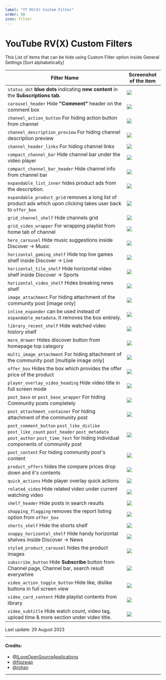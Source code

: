 ```yaml
---
label: "YT RV(X) Custom Filter"
order: 98
icon: filter
---
```


# YouTube RV(X) Custom Filters

This  List of items that can be hide using Custom Filter option inside General Settings [Sort alphabetically]

| Filter Name | Screenshot of the item |
|---|---|
| `status_dot` **blue dots** indicating **new content** in the **Subscriptions tab.** | [![](https://github.com/anddea/revanced-patches/assets/70171475/c65c107f-5a89-4abe-8b5f-7f9f1e23727c)](https://github.com/anddea/revanced-patches/assets/70171475/c65c107f-5a89-4abe-8b5f-7f9f1e23727c) |
| `carousel_header` Hide **"Comment"** header on the comment box | [![](https://github-production-user-asset-6210df.s3.amazonaws.com/82371061/263311832-3383c92b-fe41-4d00-bd3b-b8de5c728354.png)](https://github-production-user-asset-6210df.s3.amazonaws.com/82371061/263311832-3383c92b-fe41-4d00-bd3b-b8de5c728354.png) |
| `channel_action_button` For hiding action button from channel | [![](https://github-production-user-asset-6210df.s3.amazonaws.com/82371061/264081895-bae83d84-3d2f-4943-bdbb-e7af40fb5551.png)](https://github-production-user-asset-6210df.s3.amazonaws.com/82371061/264081895-bae83d84-3d2f-4943-bdbb-e7af40fb5551.png) |
| `channel_description_preview` For hiding channel description preview | [![](https://github-production-user-asset-6210df.s3.amazonaws.com/82371061/264082769-e206b437-f427-4c83-905e-923a896d89b6.png)](https://github-production-user-asset-6210df.s3.amazonaws.com/82371061/264082769-e206b437-f427-4c83-905e-923a896d89b6.png) |
| `channel_header_links` For hiding channel links | [![](https://github-production-user-asset-6210df.s3.amazonaws.com/82371061/264079727-e240b8a2-645e-4987-a497-53731e36361b.png)](https://github-production-user-asset-6210df.s3.amazonaws.com/82371061/264079727-e240b8a2-645e-4987-a497-53731e36361b.png) |
| `compact_channel_bar` Hide channel bar under the video player | [![](https://github-production-user-asset-6210df.s3.amazonaws.com/82371061/263509768-a34165a4-de81-4dd9-9b49-e5d1c1ea4720.jpg)](https://github-production-user-asset-6210df.s3.amazonaws.com/82371061/263509768-a34165a4-de81-4dd9-9b49-e5d1c1ea4720.jpg) |
| `compact_channel_bar_header` Hide channel info from channel bar | [![](https://github-production-user-asset-6210df.s3.amazonaws.com/82371061/263509937-e2a35082-6e66-4bc3-8ab8-3d6561c0283d.jpg)](https://github-production-user-asset-6210df.s3.amazonaws.com/82371061/263509937-e2a35082-6e66-4bc3-8ab8-3d6561c0283d.jpg) |
| `expandable_list_inner` hides product ads from the description. | [![](https://user-images.githubusercontent.com/117499019/244920930-1040a30a-dc90-49d6-82e2-a00520ccd55b.png)](https://user-images.githubusercontent.com/117499019/244920930-1040a30a-dc90-49d6-82e2-a00520ccd55b.png) |
| `expandable_product_grid` removes a long list of product ads which upon clicking takes user back to `offer_box` | [![](https://user-images.githubusercontent.com/117499019/244918938-2b8b5fb3-7462-4737-b658-0843f17bf5c2.png)](https://user-images.githubusercontent.com/117499019/244918938-2b8b5fb3-7462-4737-b658-0843f17bf5c2.png) |
| `grid_channel_shelf` Hide channels grid | [![](https://github-production-user-asset-6210df.s3.amazonaws.com/82371061/263473867-e8c85554-c7c7-4040-907e-b776cb1dee0e.png)](https://github-production-user-asset-6210df.s3.amazonaws.com/82371061/263473867-e8c85554-c7c7-4040-907e-b776cb1dee0e.png) |
| `grid_video_wrapper` For wrapping playlist from home tab of channel | [![](https://github-production-user-asset-6210df.s3.amazonaws.com/82371061/264083099-ab65248f-d36b-4d6c-b124-38bbbfd40c47.png)](https://github-production-user-asset-6210df.s3.amazonaws.com/82371061/264083099-ab65248f-d36b-4d6c-b124-38bbbfd40c47.png) |
| `hero_carousel` Hide music suggestions inside Discover -> Music | [![](https://github-production-user-asset-6210df.s3.amazonaws.com/82371061/263474010-45f67dcc-581d-4b16-bcf4-09248ee23edd.png)](https://github-production-user-asset-6210df.s3.amazonaws.com/82371061/263474010-45f67dcc-581d-4b16-bcf4-09248ee23edd.png) |
| `horizontal_gaming_shelf` Hide top live games shelf inside Discover -> Live | [![](https://github-production-user-asset-6210df.s3.amazonaws.com/82371061/263474088-3c9e3d30-a7ec-4199-ba62-bbebc661cd10.png)](https://github-production-user-asset-6210df.s3.amazonaws.com/82371061/263474088-3c9e3d30-a7ec-4199-ba62-bbebc661cd10.png) |
| `horizontal_tile_shelf` Hide horizontal video shelf inside Discover -> Sports | [![](https://github-production-user-asset-6210df.s3.amazonaws.com/82371061/263474243-d1242379-2bdd-4d24-a852-7603db413211.png)](https://github-production-user-asset-6210df.s3.amazonaws.com/82371061/263474243-d1242379-2bdd-4d24-a852-7603db413211.png) |
| `horizontal_video_shelf` Hides breaking news shelf | [![](https://github-production-user-asset-6210df.s3.amazonaws.com/82371061/263311273-b6d3affa-e668-4289-a34d-ffc06835b30a.png)](https://github-production-user-asset-6210df.s3.amazonaws.com/82371061/263311273-b6d3affa-e668-4289-a34d-ffc06835b30a.png) |
| `image_attachment` For hiding attachment of the community post [image only] | [![](https://github-production-user-asset-6210df.s3.amazonaws.com/82371061/264088110-101888c3-5bae-405c-a7b9-e07ac688e7e0.png)](https://github-production-user-asset-6210df.s3.amazonaws.com/82371061/264088110-101888c3-5bae-405c-a7b9-e07ac688e7e0.png) |
| `inline_expander` can be used instead of `expandable_metadata`. It removes the box entirely. | [![](https://user-images.githubusercontent.com/117499019/244917808-990a2819-eb5e-47eb-b4c5-158ef7ed2692.png)](https://user-images.githubusercontent.com/117499019/244917808-990a2819-eb5e-47eb-b4c5-158ef7ed2692.png) |
| `library_recent_shelf` Hide watched video history shelf | [![](https://github-production-user-asset-6210df.s3.amazonaws.com/82371061/263314942-7a5b4d69-1d05-49db-9094-9ae914a5a125.png)](https://github-production-user-asset-6210df.s3.amazonaws.com/82371061/263314942-7a5b4d69-1d05-49db-9094-9ae914a5a125.png) |
| `more_drawer` Hides discover button from homepage top category | [![](https://github-production-user-asset-6210df.s3.amazonaws.com/82371061/263474330-6fc1fd61-b3bb-4e61-b308-da3037dc457a.png)](https://github-production-user-asset-6210df.s3.amazonaws.com/82371061/263474330-6fc1fd61-b3bb-4e61-b308-da3037dc457a.png) |
| `multi_image_attachment` For hiding attachment of the community post [multiple image only] | [![](https://github-production-user-asset-6210df.s3.amazonaws.com/82371061/264091369-24c12d50-3adb-4047-9b49-f4e29baaaab7.png)](https://github-production-user-asset-6210df.s3.amazonaws.com/82371061/264091369-24c12d50-3adb-4047-9b49-f4e29baaaab7.png) |
| `offer_box` Hides the box which provides the offer price of the product | [![](https://user-images.githubusercontent.com/117499019/244917906-35cf37cb-8526-4bbf-8b77-edd6a283f1fe.png)](https://user-images.githubusercontent.com/117499019/244917906-35cf37cb-8526-4bbf-8b77-edd6a283f1fe.png) |
| `player_overlay_video_heading` Hide video title in full screen mode | [![](https://github-production-user-asset-6210df.s3.amazonaws.com/82371061/263313396-143aa728-ce07-4cb7-8f57-a3ad8d758609.png)](https://github-production-user-asset-6210df.s3.amazonaws.com/82371061/263313396-143aa728-ce07-4cb7-8f57-a3ad8d758609.png) |
| `post_base` or `post_base_wrapper` For hiding Community posts completely | [![](https://github-production-user-asset-6210df.s3.amazonaws.com/82371061/264084713-3005a3f1-dd8a-461b-8361-d69aff6e366d.png)](https://github-production-user-asset-6210df.s3.amazonaws.com/82371061/264084713-3005a3f1-dd8a-461b-8361-d69aff6e366d.png) |
| `post_attachment_container` For hiding attachment of the community post | [![](https://github-production-user-asset-6210df.s3.amazonaws.com/82371061/264089393-6b9aa5dc-0956-457e-abc5-2b3976d27063.png)](https://github-production-user-asset-6210df.s3.amazonaws.com/82371061/264089393-6b9aa5dc-0956-457e-abc5-2b3976d27063.png) |
| `post_comment_button` `post_like_dislike` `post_like_count` `post_header` `post_metadata` `post_author` `post_time_text` for hiding individual components of community post | [![](https://github-production-user-asset-6210df.s3.amazonaws.com/82371061/264095712-b7290f3b-3aff-43ee-b0fc-8561d8847ea8.png)](https://github-production-user-asset-6210df.s3.amazonaws.com/82371061/264095712-b7290f3b-3aff-43ee-b0fc-8561d8847ea8.png) |
| `post_content` For hiding community post's content | [![](https://github-production-user-asset-6210df.s3.amazonaws.com/82371061/264087123-ff92ad05-1830-407c-9a34-5d5db9766e0d.png)](https://github-production-user-asset-6210df.s3.amazonaws.com/82371061/264087123-ff92ad05-1830-407c-9a34-5d5db9766e0d.png) |
| `product_offers` hides the compare prices drop down and it's contents | [![](https://user-images.githubusercontent.com/117499019/244918320-f0e77a26-a1fd-48fa-981f-13438562d26e.png)](https://user-images.githubusercontent.com/117499019/244918320-f0e77a26-a1fd-48fa-981f-13438562d26e.png) |
| `quick_actions` Hide player overlay quick actions | [![](https://github-production-user-asset-6210df.s3.amazonaws.com/82371061/263313060-93b06e5e-d427-4d1f-ac67-c6cdc6b83895.png)](https://github-production-user-asset-6210df.s3.amazonaws.com/82371061/263313060-93b06e5e-d427-4d1f-ac67-c6cdc6b83895.png) |
| `related_video` Hide related video under current watching video | [![](https://github-production-user-asset-6210df.s3.amazonaws.com/82371061/263319461-e8b87f37-99bc-49fc-b660-45ec19309ac0.png)](https://github-production-user-asset-6210df.s3.amazonaws.com/82371061/263319461-e8b87f37-99bc-49fc-b660-45ec19309ac0.png) |
| `shelf_header` Hide posts in search results | [![](https://github-production-user-asset-6210df.s3.amazonaws.com/82371061/263310675-6a1f5e80-60cf-4cf1-9bb1-36709bc65e14.jpg)](https://github-production-user-asset-6210df.s3.amazonaws.com/82371061/263310675-6a1f5e80-60cf-4cf1-9bb1-36709bc65e14.jpg) |
| `shopping_flagging` removes the report listing option from `offer_box` | [![](https://user-images.githubusercontent.com/117499019/244919879-0ff8fa73-7e62-41f9-be25-cac9f7401f21.png)](https://user-images.githubusercontent.com/117499019/244919879-0ff8fa73-7e62-41f9-be25-cac9f7401f21.png) |
| `shorts_shelf` Hide the shorts shelf | [![](https://github-production-user-asset-6210df.s3.amazonaws.com/82371061/263312492-80145f6c-b569-45a0-9988-69ae0fda787e.png)](https://github-production-user-asset-6210df.s3.amazonaws.com/82371061/263312492-80145f6c-b569-45a0-9988-69ae0fda787e.png) |
| `snappy_horizontal_shelf` Hide handy horizontal shelves inside Discover -> News | [![](https://github-production-user-asset-6210df.s3.amazonaws.com/82371061/263474162-4769dbda-7193-4e8e-a6cf-fa5c6d8fed9d.png)](https://github-production-user-asset-6210df.s3.amazonaws.com/82371061/263474162-4769dbda-7193-4e8e-a6cf-fa5c6d8fed9d.png) |
| `styled_product_carousel` hides the product images | [![](https://user-images.githubusercontent.com/117499019/244918005-2aa3cbe3-b4f2-4cc3-a75c-ce5750c8061d.png)](https://user-images.githubusercontent.com/117499019/244918005-2aa3cbe3-b4f2-4cc3-a75c-ce5750c8061d.png) |
| `subscribe_button` Hide **Subscribe** button from Channel page, Channel bar, search result everywhire | [![](https://github-production-user-asset-6210df.s3.amazonaws.com/82371061/263595829-b574b799-327d-4e43-b8af-7e816b832d90.jpg)](https://github-production-user-asset-6210df.s3.amazonaws.com/82371061/263595829-b574b799-327d-4e43-b8af-7e816b832d90.jpg) |
| `video_action_toggle_button` Hide like, dislike buttons in full screen view | [![](https://github-production-user-asset-6210df.s3.amazonaws.com/82371061/263313868-ecd65726-5112-41b3-86a9-e0a08e14c62c.png)](https://github-production-user-asset-6210df.s3.amazonaws.com/82371061/263313868-ecd65726-5112-41b3-86a9-e0a08e14c62c.png) |
| `video_card_content` Hide playlist contents from library | [![](https://github-production-user-asset-6210df.s3.amazonaws.com/82371061/263478662-99324dde-3304-40ab-ab5d-ec76e9de55b9.png)](https://github-production-user-asset-6210df.s3.amazonaws.com/82371061/263478662-99324dde-3304-40ab-ab5d-ec76e9de55b9.png) |
| `video_subtitle` Hide watch count, video tag, upload time & more section under video title. | [![](https://github-production-user-asset-6210df.s3.amazonaws.com/82371061/263509564-c6efe8d4-372a-4421-afb4-f4bec1fe9b21.jpg)](https://github-production-user-asset-6210df.s3.amazonaws.com/82371061/263509564-c6efe8d4-372a-4421-afb4-f4bec1fe9b21.jpg) |



Last update: 29 August 2023

---

#### Credits:
- [@ILoveOpenSourceApplications](https://github.com/ILoveOpenSourceApplications)
- [@fipzwap](https://t.me/fipzwap)
- [@rohan](https://t.me/hellonet1)

---